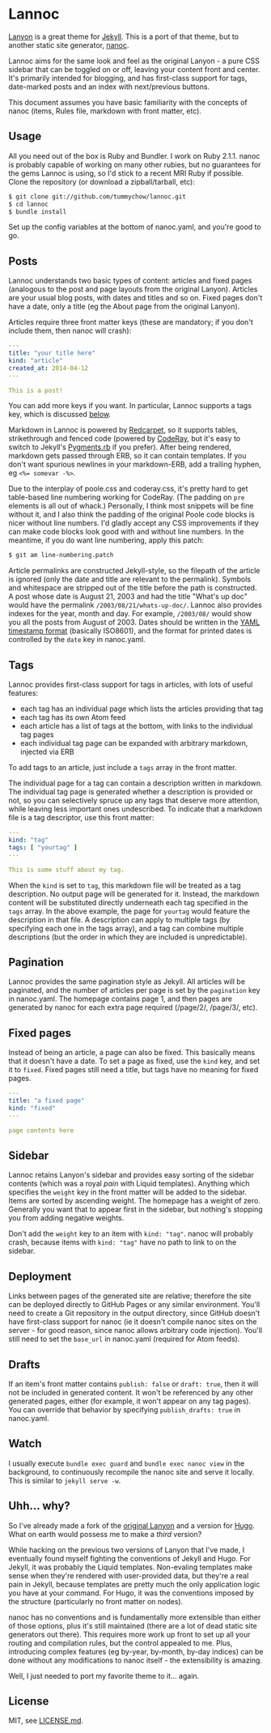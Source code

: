 # Lannoc

[Lanyon](https://github.com/poole/lanyon) is a great theme for [Jekyll](http://jekyllrb.com). This is a port of that theme, but to another static site generator, [nanoc](https://github.com/nanoc/nanoc).

Lannoc aims for the same look and feel as the original Lanyon - a pure CSS sidebar that can be toggled on or off, leaving your content front and center. It's primarily intended for blogging, and has first-class support for tags, date-marked posts and an index with next/previous buttons.

This document assumes you have basic familiarity with the concepts of nanoc (items, Rules file, markdown with front matter, etc).

## Usage

All you need out of the box is Ruby and Bundler. I work on Ruby 2.1.1. nanoc is probably capable of working on many other rubies, but no guarantees for the gems Lannoc is using, so I'd stick to a recent MRI Ruby if possible. Clone the repository (or download a zipball/tarball, etc):

```bash
$ git clone git://github.com/tummychow/lannoc.git
$ cd lannoc
$ bundle install
```

Set up the config variables at the bottom of nanoc.yaml, and you're good to go.

## Posts

Lannoc understands two basic types of content: articles and fixed pages (analogous to the post and page layouts from the original Lanyon). Articles are your usual blog posts, with dates and titles and so on. Fixed pages don't have a date, only a title (eg the About page from the original Lanyon).

Articles require three front matter keys (these are mandatory; if you don't include them, then nanoc will crash):

```yaml
---
title: "your title here"
kind: "article"
created_at: 2014-04-12
---

This is a post!
```

You can add more keys if you want. In particular, Lannoc supports a tags key, which is discussed [below](#tags).

Markdown in Lannoc is powered by [Redcarpet](https://github.com/vmg/redcarpet), so it supports tables, strikethrough and fenced code (powered by [CodeRay](https://github.com/rubychan/coderay), but it's easy to switch to Jekyll's [Pygments.rb](https://github.com/tmm1/pygments.rb) if you prefer). After being rendered, markdown gets passed through ERB, so it can contain templates. If you don't want spurious newlines in your markdown-ERB, add a trailing hyphen, eg `<%= somevar -%>`.

Due to the interplay of poole.css and coderay.css, it's pretty hard to get table-based line numbering working for CodeRay. (The padding on `pre` elements is all out of whack.) Personally, I think most snippets will be fine without it, and I also think the padding of the original Poole code blocks is nicer without line numbers. I'd gladly accept any CSS improvements if they can make code blocks look good with and without line numbers. In the meantime, if you do want line numbering, apply this patch:

```bash
$ git am line-numbering.patch
```

Article permalinks are constructed Jekyll-style, so the filepath of the article is ignored (only the date and title are relevant to the permalink). Symbols and whitespace are stripped out of the title before the path is constructed. A post whose date is August 21, 2003 and had the title "What's up doc" would have the permalink `/2003/08/21/whats-up-doc/`. Lannoc also provides indexes for the year, month and day. For example, `/2003/08/` would show you all the posts from August of 2003. Dates should be written in the [YAML timestamp format](http://yaml.org/type/timestamp.html) (basically ISO8601), and the format for printed dates is controlled by the `date` key in nanoc.yaml.

## Tags

Lannoc provides first-class support for tags in articles, with lots of useful features:

- each tag has an individual page which lists the articles providing that tag
- each tag has its own Atom feed
- each article has a list of tags at the bottom, with links to the individual tag pages
- each individual tag page can be expanded with arbitrary markdown, injected via ERB

To add tags to an article, just include a `tags` array in the front matter.

The individual page for a tag can contain a description written in markdown. The individual tag page is generated whether a description is provided or not, so you can selectively spruce up any tags that deserve more attention, while leaving less important ones undescribed. To indicate that a markdown file is a tag descriptor, use this front matter:

```yaml
---
kind: "tag"
tags: [ "yourtag" ]
---

This is some stuff about my tag.
```

When the `kind` is set to `tag`, this markdown file will be treated as a tag description. No output page will be generated for it. Instead, the markdown content will be substituted directly underneath each tag specified in the `tags` array. In the above example, the page for `yourtag` would feature the description in that file. A description can apply to multiple tags (by specifying each one in the tags array), and a tag can combine multiple descriptions (but the order in which they are included is unpredictable).

## Pagination

Lannoc provides the same pagination style as Jekyll. All articles will be paginated, and the number of articles per page is set by the `pagination` key in nanoc.yaml. The homepage contains page 1, and then pages are generated by nanoc for each extra page required (/page/2/, /page/3/, etc).

## Fixed pages

Instead of being an article, a page can also be fixed. This basically means that it doesn't have a date. To set a page as fixed, use the `kind` key, and set it to `fixed`. Fixed pages still need a title, but tags have no meaning for fixed pages.

```yaml
---
title: "a fixed page"
kind: "fixed"
---

page contents here
```

## Sidebar

Lannoc retains Lanyon's sidebar and provides easy sorting of the sidebar contents (which was a royal *pain* with Liquid templates). Anything which specifies the `weight` key in the front matter will be added to the sidebar. Items are sorted by ascending weight. The homepage has a weight of zero. Generally you want that to appear first in the sidebar, but nothing's stopping you from adding negative weights.

Don't add the `weight` key to an item with `kind: "tag"`. nanoc will probably crash, because items with `kind: "tag"` have no path to link to on the sidebar.

## Deployment

Links between pages of the generated site are relative; therefore the site can be deployed directly to GitHub Pages or any similar environment. You'll need to create a Git repository in the output directory, since GitHub doesn't have first-class support for nanoc (ie it doesn't compile nanoc sites on the server - for good reason, since nanoc allows arbitrary code injection). You'll still need to set the `base_url` in nanoc.yaml (required for Atom feeds).

## Drafts

If an item's front matter contains `publish: false` or `draft: true`, then it will not be included in generated content. It won't be referenced by any other generated pages, either (for example, it won't appear on any tag pages). You can override that behavior by specifying `publish_drafts: true` in nanoc.yaml.

## Watch

I usually execute `bundle exec guard` and `bundle exec nanoc view` in the background, to continuously recompile the nanoc site and serve it locally. This is similar to `jekyll serve -w`.

## Uhh... why?

So I've already made a fork of the [original Lanyon](https://github.com/tummychow/lanyon-fork) and a version for [Hugo](https://github.com/tummychow/lanyon-hugo). What on earth would possess me to make a *third* version?

While hacking on the previous two versions of Lanyon that I've made, I eventually found myself fighting the conventions of Jekyll and Hugo. For Jekyll, it was probably the Liquid templates. Non-evaling templates make sense when they're rendered with user-provided data, but they're a real pain in Jekyll, because templates are pretty much the only application logic you have at your command. For Hugo, it was the conventions imposed by the structure (particularly no front matter on nodes).

nanoc has no conventions and is fundamentally more extensible than either of those options, plus it's still maintained (there are a lot of dead static site generators out there). This requires more work up front to set up all your routing and compilation rules, but the control appealed to me. Plus, introducing complex features (eg by-year, by-month, by-day indices) can be done without any modifications to nanoc itself - the extensibility is amazing.

Well, I just needed to port my favorite theme to it... again.

## License

MIT, see [LICENSE.md](LICENSE.md).
